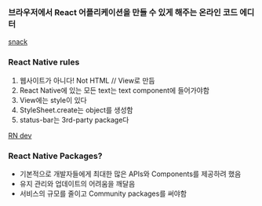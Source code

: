 ### 브라우저에서 React 어플리케이션을 만들 수 있게 해주는 온라인 코드 에디터

[snack](https://snack.expo.dev/)

### React Native rules

1. 웹사이트가 아니다! Not HTML // View로 만듬
2. React Native에 있는 모든 text는 text component에 들어가야함
3. View에는 style이 있다
4. StyleSheet.create는 object를 생성함
5. status-bar는 3rd-party package다

[RN dev](https://reactnative.dev/docs/components-and-apis)

### React Native Packages?

- 기본적으로 개발자들에게 최대한 많은 APIs와 Components를 제공하려 했음
- 유지 관리와 업데이트의 어려움을 깨달음
- 서비스의 규모를 줄이고 Community packages를 써야함
